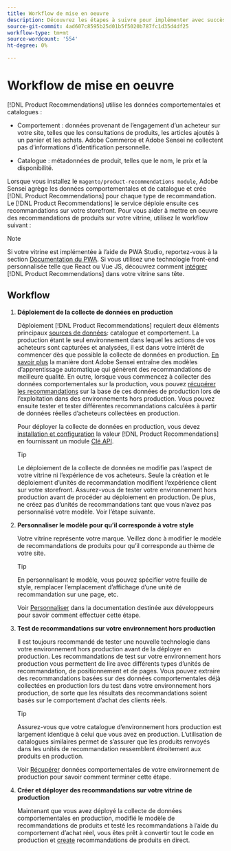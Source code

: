```yaml
---
title: Workflow de mise en oeuvre
description: Découvrez les étapes à suivre pour implémenter avec succès [!DNL Product Recommendations] sur votre vitrine.
source-git-commit: 4ad607c8595b25d01b5f5020b787fc1d35d4df25
workflow-type: tm+mt
source-wordcount: '554'
ht-degree: 0%

---
```


# Workflow de mise en oeuvre

[!DNL Product Recommendations] utilise les données comportementales et catalogues :

- Comportement : données provenant de l’engagement d’un acheteur sur votre site, telles que les consultations de produits, les articles ajoutés à un panier et les achats. Adobe Commerce et Adobe Sensei ne collectent pas d’informations d’identification personnelle.

- Catalogue : métadonnées de produit, telles que le nom, le prix et la disponibilité.

Lorsque vous installez le `magento/product-recommendations module`, Adobe Sensei agrège les données comportementales et de catalogue et crée [!DNL Product Recommendations] pour chaque type de recommandation. Le [!DNL Product Recommendations] le service déploie ensuite ces recommandations sur votre storefront. Pour vous aider à mettre en oeuvre des recommandations de produits sur votre vitrine, utilisez le workflow suivant :

>[!NOTE]
>
> Si votre vitrine est implémentée à l’aide de PWA Studio, reportez-vous à la section [Documentation du PWA](https://developer.adobe.com/commerce/pwa-studio/integrations/product-recommendations/). Si vous utilisez une technologie front-end personnalisée telle que React ou Vue JS, découvrez comment [intégrer](headless.md) [!DNL Product Recommendations] dans votre vitrine sans tête.

## Workflow

1. **Déploiement de la collecte de données en production**

   Déploiement [!DNL Product Recommendations] requiert deux éléments principaux [sources de données](type.md): catalogue et comportement. La production étant le seul environnement dans lequel les actions de vos acheteurs sont capturées et analysées, il est dans votre intérêt de commencer dès que possible la collecte de données en production. [En savoir plus](behavioral-data.md) la manière dont Adobe Sensei entraîne des modèles d’apprentissage automatique qui génèrent des recommandations de meilleure qualité. En outre, lorsque vous commencez à collecter des données comportementales sur la production, vous pouvez [récupérer les recommandations](verify.md) sur la base de ces données de production lors de l’exploitation dans des environnements hors production. Vous pouvez ensuite tester et tester différentes recommandations calculées à partir de données réelles d’acheteurs collectées en production.

   Pour déployer la collecte de données en production, vous devez [installation et configuration](install-configure.md) la valeur [!DNL Product Recommendations] en fournissant un module [Clé API](https://docs.magento.com/user-guide/system/saas.html#apikey).

   >[!TIP]
   >
   > Le déploiement de la collecte de données ne modifie pas l’aspect de votre vitrine ni l’expérience de vos acheteurs. Seule la création et le déploiement d’unités de recommandation modifient l’expérience client sur votre storefront. Assurez-vous de tester votre environnement hors production avant de procéder au déploiement en production. De plus, ne créez pas d’unités de recommandations tant que vous n’avez pas personnalisé votre modèle. Voir l’étape suivante.

1. **Personnaliser le modèle pour qu’il corresponde à votre style**

   Votre vitrine représente votre marque. Veillez donc à modifier le modèle de recommandations de produits pour qu’il corresponde au thème de votre site.

   >[!TIP]
   >
   > En personnalisant le modèle, vous pouvez spécifier votre feuille de style, remplacer l’emplacement d’affichage d’une unité de recommandation sur une page, etc.

   Voir [Personnaliser](https://devdocs.magento.com/recommendations/customize.html) dans la documentation destinée aux développeurs pour savoir comment effectuer cette étape.

1. **Test de recommandations sur votre environnement hors production**

   Il est toujours recommandé de tester une nouvelle technologie dans votre environnement hors production avant de la déployer en production. Les recommandations de test sur votre environnement hors production vous permettent de lire avec différents types d’unités de recommandation, de positionnement et de pages. Vous pouvez extraire des recommandations basées sur des données comportementales déjà collectées en production lors du test dans votre environnement hors production, de sorte que les résultats des recommandations soient basés sur le comportement d’achat des clients réels.

   >[!TIP]
   >
   > Assurez-vous que votre catalogue d’environnement hors production est largement identique à celui que vous avez en production. L’utilisation de catalogues similaires permet de s’assurer que les produits renvoyés dans les unités de recommandation ressemblent étroitement aux produits en production.

   Voir [Récupérer](staging-environment.md) données comportementales de votre environnement de production pour savoir comment terminer cette étape.

1. **Créer et déployer des recommandations sur votre vitrine de production**

   Maintenant que vous avez déployé la collecte de données comportementales en production, modifié le modèle de recommandations de produits et testé les recommandations à l’aide du comportement d’achat réel, vous êtes prêt à convertir tout le code en production et [create](create.md) recommandations de produits en direct.
